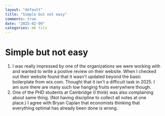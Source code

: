 ```yaml
---
layout: "default"
title: "Simple but not easy"
comments: true
date: "2025-02-09"
categories: mb tils
---
```


# Simple but not easy

1. I was really impressed by one of the organizations we were working with and wanted to write a postive review on their website. When I checked out their website found that it wasn't updated beyond the basic boilerplate from wix.com. Thought that it isn't a difficult task in 2025. I am sure there are many such low hanging fruits everywhere though. 
2. One of the PHD students at Cambridge (I think) was also complaining about same thing. (Not having discipline to collect all notes at one place.) I agree with Bryan Caplan that economists thinking that everything optimal has already been done is wrong. 


